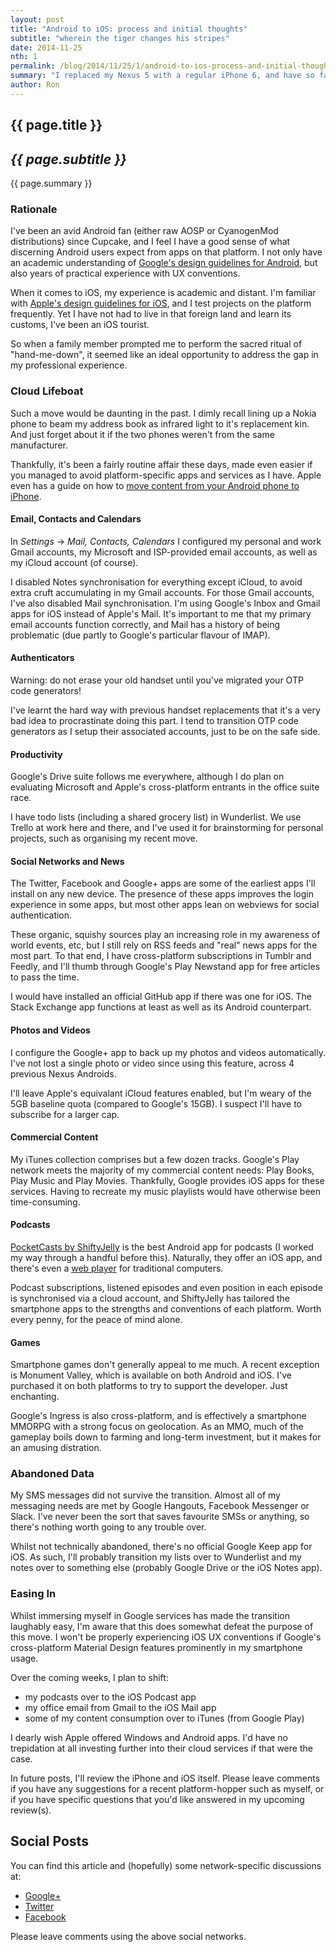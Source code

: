 ```yaml
---
layout: post
title: "Android to iOS: process and initial thoughts"
subtitle: "wherein the tiger changes his stripes"
date: 2014-11-25
nth: 1
permalink: /blog/2014/11/25/1/android-to-ios-process-and-initial-thoughts.html
summary: "I replaced my Nexus 5 with a regular iPhone 6, and have so far lived to tell the tale."
author: Ron
---
```


## {{ page.title }}

## _{{ page.subtitle }}_

{{ page.summary }}


### Rationale

I've been an avid Android fan (either raw AOSP or CyanogenMod distributions)
since Cupcake, and I feel I have a good sense of what discerning Android users
expect from apps on that platform. I not only have an academic understanding of
[Google's design guidelines for Android](http://developer.android.com/design/),
but also years of practical experience with UX conventions.

When it comes to iOS, my experience is academic and distant. I'm familiar with
[Apple's design guidelines for iOS](https://developer.apple.com/design/), and I
test projects on the platform frequently. Yet I have not had to live in that
foreign land and learn its customs, I've been an iOS tourist.

So when a family member prompted me to perform the sacred ritual of
"hand-me-down", it seemed like an ideal opportunity to address the gap in my
professional experience.


### Cloud Lifeboat

Such a move would be daunting in the past. I dimly recall lining up a Nokia
phone to beam my address book as infrared light to it's replacement kin. And
just forget about it if the two phones weren't from the same manufacturer.

Thankfully, it's been a fairly routine affair these days, made even easier if
you managed to avoid platform-specific apps and services as I have. Apple even
has a guide on how to [move content from your Android phone to iPhone](http://support.apple.com/en-au/HT201196).


#### Email, Contacts and Calendars

In _Settings_ -> _Mail, Contacts, Calendars_ I configured my personal and work
Gmail accounts, my Microsoft and ISP-provided email accounts, as well as my
iCloud account (of course).

I disabled Notes synchronisation for everything except iCloud, to avoid extra
cruft accumulating in my Gmail accounts. For those Gmail accounts, I've also
disabled Mail synchronisation. I'm using Google's Inbox and Gmail apps for iOS
instead of Apple's Mail. It's important to me that my primary email accounts
function correctly, and Mail has a history of being problematic (due partly to
Google's particular flavour of IMAP).


#### Authenticators

Warning: do not erase your old handset until you've migrated your OTP code
generators!

I've learnt the hard way with previous handset replacements that it's a very
bad idea to procrastinate doing this part. I tend to transition OTP code
generators as I setup their associated accounts, just to be on the safe side.


#### Productivity

Google's Drive suite follows me everywhere, although I do plan on evaluating
Microsoft and Apple's cross-platform entrants in the office suite race.

I have todo lists (including a shared grocery list) in Wunderlist. We use
Trello at work here and there, and I've used it for brainstorming for personal
projects, such as organising my recent move.


#### Social Networks and News

The Twitter, Facebook and Google+ apps are some of the earliest apps I'll
install on any new device. The presence of these apps improves the login
experience in some apps, but most other apps lean on webviews for social
authentication.

These organic, squishy sources play an increasing role in my awareness of world
events, etc, but I still rely on RSS feeds and "real" news apps for the most
part. To that end, I have cross-platform subscriptions in Tumblr and Feedly, and
I'll thumb through Google's Play Newstand app for free articles to pass the
time.

I would have installed an official GitHub app if there was one for iOS. The
Stack Exchange app functions at least as well as its Android counterpart.


#### Photos and Videos

I configure the Google+ app to back up my photos and videos automatically. I've
not lost a single photo or video since using this feature, across 4 previous
Nexus Androids.

I'll leave Apple's equivalant iCloud features enabled, but I'm weary of the 5GB
baseline quota (compared to Google's 15GB). I suspect I'll have to subscribe for
a larger cap.


#### Commercial Content

My iTunes collection comprises but a few dozen tracks. Google's Play network
meets the majority of my commercial content needs: Play Books, Play Music and
Play Movies. Thankfully, Google provides iOS apps for these services. Having to
recreate my music playlists would have otherwise been time-consuming.


#### Podcasts

[PocketCasts by ShiftyJelly](http://www.shiftyjelly.com/pocketcasts) is the best
Android app for podcasts (I worked my way through a handful before this).
Naturally, they offer an iOS app, and there's even a [web player](https://play.pocketcasts.com/)
for traditional computers.

Podcast subscriptions, listened episodes and even position in each episode is
synchronised via a cloud account, and ShiftyJelly has tailored the smartphone
apps to the strengths and conventions of each platform. Worth every penny, for
the peace of mind alone.


#### Games

Smartphone games don't generally appeal to me much. A recent exception is
Monument Valley, which is available on both Android and iOS. I've purchased it
on both platforms to try to support the developer. Just enchanting.

Google's Ingress is also cross-platform, and is effectively a smartphone MMORPG
with a strong focus on geolocation. As an MMO, much of the gameplay boils down
to farming and long-term investment, but it makes for an amusing distration.


### Abandoned Data

My SMS messages did not survive the transition. Almost all of my messaging needs
are met by Google Hangouts, Facebook Messenger or Slack. I've never been the
sort that saves favourite SMSs or anything, so there's nothing worth going to
any trouble over.

Whilst not technically abandoned, there's no official Google Keep app for iOS.
As such, I'll probably transition my lists over to Wunderlist and my notes over
to something else (probably Google Drive or the iOS Notes app).


### Easing In

Whilst immersing myself in Google services has made the transition laughably
easy, I'm aware that this does somewhat defeat the purpose of this move. I won't
be properly experiencing iOS UX conventions if Google's cross-platform Material
Design features prominently in my smartphone usage.

Over the coming weeks, I plan to shift:

- my podcasts over to the iOS Podcast app
- my office email from Gmail to the iOS Mail app
- some of my content consumption over to iTunes (from Google Play)

I dearly wish Apple offered Windows and Android apps. I'd have no trepidation at
all investing further into their cloud services if that were the case.

In future posts, I'll review the iPhone and iOS itself. Please leave comments if
you have any suggestions for a recent platform-hopper such as myself, or if you
have specific questions that you'd like answered in my upcoming review(s).

## Social Posts

You can find this article and (hopefully) some network-specific discussions at:

- [Google+](https://plus.google.com/+RonWaldon/posts/SsjjWiWKYkz)
- [Twitter](https://twitter.com/jokeyrhyme/status/536910474307072000)
- [Facebook](https://www.facebook.com/jokeyrhyme/posts/10152896114577433)

Please leave comments using the above social networks.
